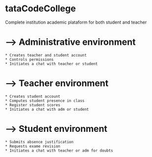 # tataCodeCollege
Complete institution academic plataform for both student and teacher

# --> Administrative environment
    * Creates teacher and student account
    * Controls permissions
    * Initiates a chat with teacher or student

# --> Teacher environment
    * Creates student account
    * Computes student presence in class
    * Register student scores
    * Initiates a chat with adm or student

# --> Student environment
    * Submits absence justification
    * Requests exame revision
    * Initiates a chat with teacher or adm for doubts
